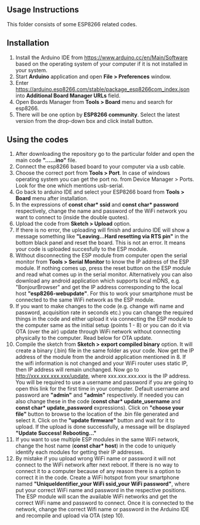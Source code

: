## Usage Instructions

This folder consists of some ESP8266 related codes.

## Installation

1. Install the Arduino IDE from https://www.arduino.cc/en/Main/Software based on the operating system of your computer if it is not installed in your system.
2. Start __Arduino__ application and open __File > Preferences__ window.
3. Enter https://arduino.esp8266.com/stable/package_esp8266com_index.json into __Additional Board Manager URLs__ field.
4. Open Boards Manager from __Tools > Board__ menu and search for esp8266.
5. There will be one option by __ESP8266 community__. Select the latest version from the drop-down box and click install button.

## Using the codes

1. After downloading the repository go to the particular folder and open the main code __"......ino"__ file.
2. Connect the esp8266 based board to your computer via a usb cable.
3. Choose the correct port from __Tools > Port__. In case of windows operating system you can get the port no. from Device Manager > Ports. Look for the one which mentions usb-serial.
4. Go back to arduino IDE and select your ESP8266 board from __Tools > Board__ menu after installation.
5. In the expressions of __const char* ssid__ and __const char* password__ respectively, change the name and password of the WiFi network you want to connect to (inside the double        quotes).
6. Upload the code from __Sketch > Upload__ option.
7. If there is no error, the uploading will finish and arduino IDE will show a message something like __"Leaving...Hard resetting via RTS pin"__ in the bottom black panel and reset      the board. This is not an error. It means your code is uploaded succesfully to the ESP module.
8. Without disconnecting the ESP module from computer open the serial monitor from __Tools > Serial Monitor__ to know the IP address of the ESP module. If nothing comes up, press the reset button on the ESP module and read what comes up in the serial monitor. Alternatively you can also download any android application which supports local      mDNS, e.g. "BonjourBrowser" and get the IP address corresponding to the local host __"esp8266-webupdate"__. For this to work your smartphone must be connected to the same WiFi network as    the ESP module.
9. If you want to make changes to the code (e.g. change wifi name and password, acquisition rate in seconds etc.) you can change the required things in the code and either upload it via connecting the ESP module to the computer same as the initial setup (points 1 - 8) or you can do it via OTA (over the air) update through WiFi network without connecting    physically to the computer. Read below for OTA update.  
10. Compile the sketch from __Sketch > export compiled binary__ option. It will create a binary (.bin) file in the same folder as your code. Now get the IP address of the module from the android application mentioned in 8. If the wifi information is not changed and your WiFi router uses static IP, then IP address will remain unchanged. Now go to http://xxx.xxx.xxx.xxx/update, where xxx.xxx.xxx.xxx is the IP address. You will be required to use a username and password if you are going to open this link for the first time in your computer. Default username and password are __"admin"__ and __"admin"__ respectively. If needed you can also change these in the code (__const char* update_username__ and __const char* update_password__ expressions). Click on __"choose your file"__ button to browse to the location of the .bin file generated and select it. Click on the __"update firmware"__ button and wait for it to upload. If the upload is done successfully, a message will be displayed __"Update Success! Rebooting..."__
11. If you want to use multiple ESP modules in the same WiFi network, change the host name (__const char* host__) in the code to uniquely identify each modules for getting their IP addresses.
12. By mistake if you upload wrong WiFi name or password it will not connect to the WiFi network after next reboot. If there is no way to connect it to a computer because of any reason there is a option to correct it in the code. Create a WiFi hotspot from your smartphone named __"UniqueIdentifier_your WiFi ssid_your WiFi password"__, where put your correct WiFi name and password in the respective positions. The ESP module will scan the available WiFi networks and get the correct WiFi name and password to connect. Once it is connected to the network, change the correct Wifi name or password in the Arduino IDE and recompile and upload via OTA (step 10).
